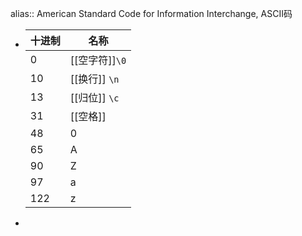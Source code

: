 alias:: American Standard Code for Information Interchange, ASCII码

- |十进制|名称|
  |--|--|
  |0|[[空字符]]`\0`|
  |10|[[换行]] `\n`|
  |13|[[归位]] `\c`|
  |31|[[空格]]|
  |48|0|
  |65|A|
  |90|Z|
  |97|a|
  |122|z|
-